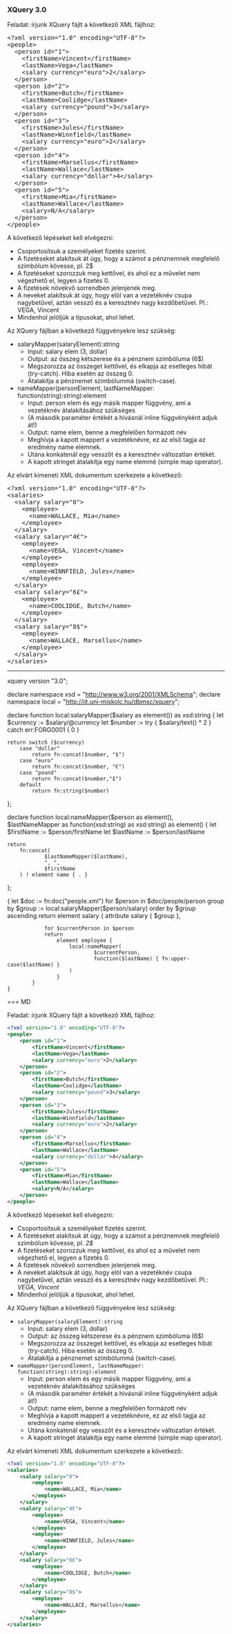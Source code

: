 <h3>XQuery 3.0</h3>
  
  <p>Feladat: írjunk XQuery fájlt a következő XML fájlhoz:</p>
  
  <pre class="prettyprint" data-label="people.xml">&lt;?xml version=&quot;1.0&quot; encoding=&quot;UTF-8&quot;?&gt;
&lt;people&gt;
  &lt;person id=&quot;1&quot;&gt;
    &lt;firstName&gt;Vincent&lt;/firstName&gt;
    &lt;lastName&gt;Vega&lt;/lastName&gt;
    &lt;salary currency=&quot;euro&quot;&gt;2&lt;/salary&gt;
  &lt;/person&gt;
  &lt;person id=&quot;2&quot;&gt;
    &lt;firstName&gt;Butch&lt;/firstName&gt;
    &lt;lastName&gt;Coolidge&lt;/lastName&gt;
    &lt;salary currency=&quot;pound&quot;&gt;3&lt;/salary&gt;
  &lt;/person&gt;
  &lt;person id=&quot;3&quot;&gt;
    &lt;firstName&gt;Jules&lt;/firstName&gt;
    &lt;lastName&gt;Winnfield&lt;/lastName&gt;
    &lt;salary currency=&quot;euro&quot;&gt;2&lt;/salary&gt;
  &lt;/person&gt;
  &lt;person id=&quot;4&quot;&gt;
    &lt;firstName&gt;Marsellus&lt;/firstName&gt;
    &lt;lastName&gt;Wallace&lt;/lastName&gt;
    &lt;salary currency=&quot;dollar&quot;&gt;4&lt;/salary&gt;
  &lt;/person&gt;
  &lt;person id=&quot;5&quot;&gt;
    &lt;firstName&gt;Mia&lt;/firstName&gt;
    &lt;lastName&gt;Wallace&lt;/lastName&gt;
    &lt;salary&gt;N/A&lt;/salary&gt;
  &lt;/person&gt;
&lt;/people&gt;</pre>
  
  <p>A következő lépéseket kell elvégezni:</p>
  
  <ul>
    <li>Csoportosítsuk a személyeket fizetés szerint.</li>
	<li>A fizetéseket alakítsuk át úgy, hogy a számot a pénznemnek megfelelő szimbólum kövesse, pl. 2$</li>
	<li>A fizetéseket szorozzuk meg kettővel, és ahol ez a művelet nem végezhető el, legyen a fizetés 0.</li>
	<li>A fizetések növekvő sorrendben jelenjenek meg.</li>
	<li>A neveket alakítsuk át úgy, hogy elöl van a vezetéknév csupa nagybetűvel, aztán vessző és a keresztnév nagy kezdőbetűvel. Pl.: VEGA, Vincent</li>
	<li>Mindenhol jelöljük a típusokat, ahol lehet.</li>
  </ul>
  
  <p>Az XQuery fájlban a következő függvényekre lesz szükség:</p>
  
  <ul>
    <li>
	  salaryMapper(salaryElement):string
	  <ul>
	    <li>Input: salary elem (3, dollar)</li>
		<li>Output: az összeg kétszerese és a pénznem szimbóluma (6$)</li>
		<li>Megszorozza az összeget kettővel, és elkapja az esetleges hibát (try-catch). Hiba esetén az összeg 0.</li>
		<li>Átalakítja a pénznemet szimbólummá (switch-case).</li>
	  </ul>
	</li>
	<li>
	  nameMapper(personElement, lastNameMapper: function(string):string):element
	  <ul>
	    <li>Input: person elem és egy másik mapper függvény, ami a vezetéknév átalakításához szükséges</li>
		<li>(A második paraméter értékét a hívásnál inline függvényként adjuk át!)</li>
		<li>Output: name elem, benne a megfelelően formázott név</li>
		<li>Meghívja a kapott mappert a vezetéknévre, ez az első tagja az eredmény name elemnek.</li>
		<li>Utána konkatenál egy vesszőt és a keresztnév változatlan értékét.</li>
		<li>A kapott stringet átalakítja egy name elemmé (simple map operator).</li>
	  </ul>
	</li>
  </ul>
  
  <p>Az elvárt kimeneti XML dokumentum szerkezete a következő:</p>
  
  <pre class="prettyprint" data-label="people.xml">&lt;?xml version=&quot;1.0&quot; encoding=&quot;UTF-8&quot;?&gt;
&lt;salaries&gt;
  &lt;salary salary=&quot;0&quot;&gt;
    &lt;employee&gt;
      &lt;name&gt;WALLACE, Mia&lt;/name&gt;
    &lt;/employee&gt;
  &lt;/salary&gt;
  &lt;salary salary=&quot;4€&quot;&gt;
    &lt;employee&gt;
      &lt;name&gt;VEGA, Vincent&lt;/name&gt;
    &lt;/employee&gt;
    &lt;employee&gt;
      &lt;name&gt;WINNFIELD, Jules&lt;/name&gt;
    &lt;/employee&gt;
  &lt;/salary&gt;
  &lt;salary salary=&quot;6£&quot;&gt;
    &lt;employee&gt;
      &lt;name&gt;COOLIDGE, Butch&lt;/name&gt;
    &lt;/employee&gt;
  &lt;/salary&gt;
  &lt;salary salary=&quot;8$&quot;&gt;
    &lt;employee&gt;
      &lt;name&gt;WALLACE, Marsellus&lt;/name&gt;
    &lt;/employee&gt;
  &lt;/salary&gt;
&lt;/salaries&gt;</pre>

---

xquery version "3.0";

declare namespace xsd = "http://www.w3.org/2001/XMLSchema";
declare namespace local = "http://iit.uni-miskolc.hu/dbmsc/xquery";

declare function local:salaryMapper($salary as element()) as xsd:string
{
    let $currency := $salary/@currency
    let $number := try {
        $salary/text() * 2
    } catch err:FORG0001 {
        0
    }

    return switch ($currency)
        case "dollar"
            return fn:concat($number, "$")
        case "euro"
            return fn:concat($number, "€")
        case "pound"
            return fn:concat($number,"£")
        default
            return fn:string($number)
};

declare function local:nameMapper($person as element(), $lastNameMapper as function(xsd:string) as xsd:string) as element()
{
    let $firstName := $person/firstName
    let $lastName := $person/lastName

    return
        fn:concat(
                $lastNameMapper($lastName),
                ", ",
                $firstName
        ) ! element name { . }
};

<salaries>
    {
        let $doc := fn:doc("people.xml")
        for $person in $doc/people/person
        group by $group := local:salaryMapper($person/salary)
        order by $group ascending
        return
            element salary {
                attribute salary {
                    $group
                },

                for $currentPerson in $person
                return
                    element employee {
                        local:nameMapper(
                                $currentPerson,
                                function($lastName) { fn:upper-case($lastName) }
                        )
                    }
            }
    }
</salaries>

=== MD

Feladat: írjunk XQuery fájlt a következő XML fájlhoz:

```xml
<?xml version="1.0" encoding="UTF-8"?>
<people>
    <person id="1">
        <firstName>Vincent</firstName>
        <lastName>Vega</lastName>
        <salary currency="euro">2</salary>
    </person>
    <person id="2">
        <firstName>Butch</firstName>
        <lastName>Coolidge</lastName>
        <salary currency="pound">3</salary>
    </person>
    <person id="3">
        <firstName>Jules</firstName>
        <lastName>Winnfield</lastName>
        <salary currency="euro">2</salary>
    </person>
    <person id="4">
        <firstName>Marsellus</firstName>
        <lastName>Wallace</lastName>
        <salary currency="dollar">4</salary>
    </person>
    <person id="5">
        <firstName>Mia</firstName>
        <lastName>Wallace</lastName>
        <salary>N/A</salary>
    </person>
</people>
```

A következő lépéseket kell elvégezni:

* Csoportosítsuk a személyeket fizetés szerint.
* A fizetéseket alakítsuk át úgy, hogy a számot a pénznemnek megfelelő szimbólum kövesse, pl. *2$*
* A fizetéseket szorozzuk meg kettővel, és ahol ez a művelet nem végezhető el, legyen a fizetés 0.
* A fizetések növekvő sorrendben jelenjenek meg.
* A neveket alakítsuk át úgy, hogy elöl van a vezetéknév csupa nagybetűvel, aztán vessző és a keresztnév nagy kezdőbetűvel. Pl.: *VEGA, Vincent*
* Mindenhol jelöljük a típusokat, ahol lehet.

Az XQuery fájlban a következő függvényekre lesz szükség:

* `salaryMapper(salaryElement):string`
    * Input: salary elem (3, dollar)
    * Output: az összeg kétszerese és a pénznem szimbóluma (6$)
    * Megszorozza az összeget kettővel, és elkapja az esetleges hibát (try-catch). Hiba esetén az összeg 0.
    * Átalakítja a pénznemet szimbólummá (switch-case).
* `nameMapper(personElement, lastNameMapper: function(string):string):element`
    * Input: person elem és egy másik mapper függvény, ami a vezetéknév átalakításához szükséges
    * (A második paraméter értékét a hívásnál inline függvényként adjuk át!)
    * Output: name elem, benne a megfelelően formázott név
    * Meghívja a kapott mappert a vezetéknévre, ez az első tagja az eredmény name elemnek.
    * Utána konkatenál egy vesszőt és a keresztnév változatlan értékét.
    * A kapott stringet átalakítja egy name elemmé (simple map operator).

Az elvárt kimeneti XML dokumentum szerkezete a következő:

```xml
<?xml version="1.0" encoding="UTF-8"?>
<salaries>
    <salary salary="0">
        <employee>
            <name>WALLACE, Mia</name>
        </employee>
    </salary>
    <salary salary="4€">
        <employee>
            <name>VEGA, Vincent</name>
        </employee>
        <employee>
            <name>WINNFIELD, Jules</name>
        </employee>
    </salary>
    <salary salary="6£">
        <employee>
            <name>COOLIDGE, Butch</name>
        </employee>
    </salary>
    <salary salary="8$">
        <employee>
            <name>WALLACE, Marsellus</name>
        </employee>
    </salary>
</salaries>
```
